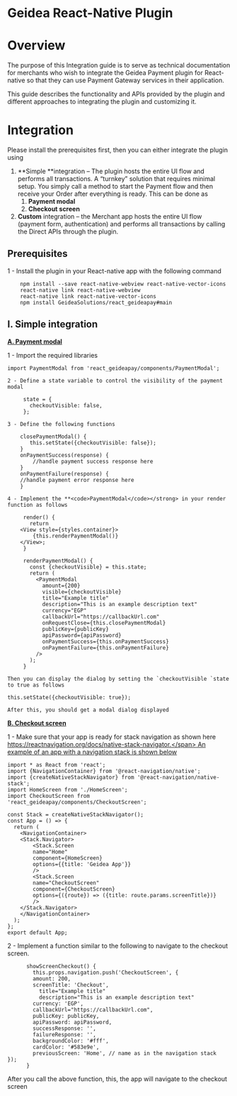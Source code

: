 # Geidea React-Native Plugin

# Overview 	

The purpose of this Integration guide is to serve as technical documentation for merchants who wish to integrate the Geidea Payment plugin for React-native so that they can use Payment Gateway services in their application.

This guide describes the functionality and APIs provided by the plugin and different approaches to integrating the plugin and customizing it.


# Integration

Please install the prerequisites first, then you can either integrate the plugin using



1. **Simple **integration – The plugin hosts the entire UI flow and performs all transactions. A “turnkey” solution that requires minimal setup. You simply call a method to start the Payment flow and then receive your Order after everything is ready.  This can be done as
    1. **Payment modal**
    2. **Checkout screen**
2. **Custom** integration – the Merchant app hosts the entire UI flow (payment form, authentication) and performs all transactions by calling the Direct APIs through the plugin.


## Prerequisites

1 - Install the plugin in your React-native app with the following command


```
    npm install --save react-native-webview react-native-vector-icons
    react-native link react-native-webview
    react-native link react-native-vector-icons
    npm install GeideaSolutions/react_geideapay#main
```



## I. Simple integration

**<span style="text-decoration:underline;">A. Payment modal</span>**

1 - Import the required libraries


```
import PaymentModal from 'react_geideapay/components/PaymentModal';
```



    2 - Define a state variable to control the visibility of the payment modal


```
     state = {
       checkoutVisible: false,
     };
```



    3 - Define the following functions


```
    closePaymentModal() {
       this.setState({checkoutVisible: false});
    }
    onPaymentSuccess(response) {
    	//handle payment success response here
    }
    onPaymentFailure(response) {
    //handle payment error response here
    }
```



    4 - Implement the **<code>PaymentModal</code></strong> in your render function as follows


```
     render() {
       return 
    <View style={styles.container}>
        {this.renderPaymentModal()}
    </View>;
     }

     renderPaymentModal() {
       const {checkoutVisible} = this.state;
       return (
         <PaymentModal
           amount={200}
           visible={checkoutVisible}
           title="Example title"
           description="This is an example description text"
           currency="EGP"
           callbackUrl="https://callbackUrl.com"
           onRequestClose={this.closePaymentModal}
           publicKey={publicKey}
           apiPassword={apiPassword}
           onPaymentSuccess={this.onPaymentSuccess}
           onPaymentFailure={this.onPaymentFailure}
         />
       );
     }
```



    Then you can display the dialog by setting the `checkoutVisible `state to true as follows


```
this.setState({checkoutVisible: true});
```



    After this, you should get a modal dialog displayed

**<span style="text-decoration:underline;">B. Checkout screen</span>**

1 - Make sure that your app is ready for stack navigation as shown here <span style="text-decoration:underline;">https://reactnavigation.org/docs/native-stack-navigator.</span> An example of an app with a navigation stack is shown below


```
import * as React from 'react';
import {NavigationContainer} from '@react-navigation/native';
import {createNativeStackNavigator} from '@react-navigation/native-stack';
import HomeScreen from './HomeScreen';
import CheckoutScreen from 'react_geideapay/components/CheckoutScreen';

const Stack = createNativeStackNavigator();
const App = () => {
  return (
	<NavigationContainer>
  	<Stack.Navigator>
    	<Stack.Screen
      	name="Home"
      	component={HomeScreen}
      	options={{title: 'Geidea App'}}
    	/>
    	<Stack.Screen
      	name="CheckoutScreen"
      	component={CheckoutScreen}
      	options={({route}) => ({title: route.params.screenTitle})}
    	/>
  	</Stack.Navigator>
	</NavigationContainer>
  );
};
export default App;
```


 2 - Implement a function similar to the following to navigate to the checkout screen. 

```
      showScreenCheckout() {
    	this.props.navigation.push('CheckoutScreen', {
      	amount: 200,
      	screenTitle: 'Checkout',
          title="Example title"
          description="This is an example description text"
      	currency: 'EGP',
      	callbackUrl="https://callbackUrl.com",
      	publicKey: publicKey,
      	apiPassword: apiPassword,
      	successResponse: '',
      	failureResponse: '',
      	backgroundColor: '#fff',
      	cardColor: '#583e9e',
      	previousScreen: 'Home', // name as in the navigation stack	});
      }
```



After you call the above function, this, the app will navigate to the checkout screen 